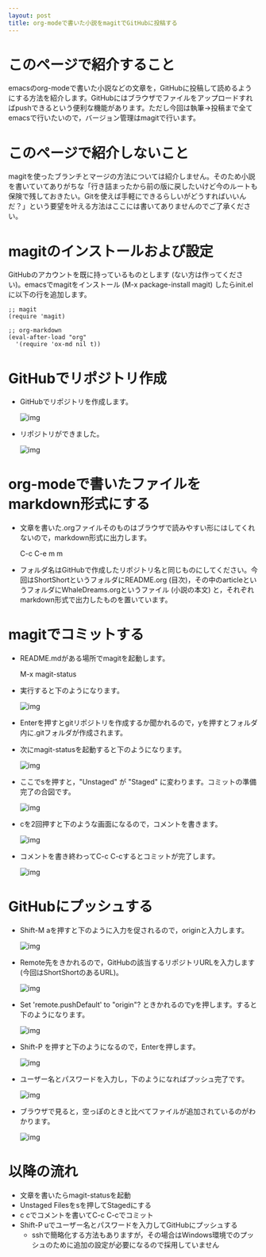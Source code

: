 ```yaml
---
layout: post
title: org-modeで書いた小説をmagitでGitHubに投稿する
---
```


# このページで紹介すること

emacsのorg-modeで書いた小説などの文章を，GitHubに投稿して読めるようにする方法を紹介します。GitHubにはブラウザでファイルをアップロードすればpushできるという便利な機能があります。ただし今回は執筆→投稿まで全てemacsで行いたいので，バージョン管理はmagitで行います。

# このページで紹介しないこと

magitを使ったブランチとマージの方法については紹介しません。そのため小説を書いていてありがちな「行き詰まったから前の版に戻したいけど今のルートも保険で残しておきたい。Gitを使えば手軽にできるらしいがどうすればいいんだ？」という要望を叶える方法はここには書いてありませんのでご了承ください。

# magitのインストールおよび設定

GitHubのアカウントを既に持っているものとします (ない方は作ってください)。emacsでmagitをインストール (M-x package-install magit) したらinit.elに以下の行を追加します。

    ;; magit
    (require 'magit)
    
    ;; org-markdown
    (eval-after-load "org"
      '(require 'ox-md nil t))

# GitHubでリポジトリ作成

-   GitHubでリポジトリを作成します。
    
    ![img](01.png)

-   リポジトリができました。
    
    ![img](02.png)

# org-modeで書いたファイルをmarkdown形式にする

-   文章を書いた.orgファイルそのものはブラウザで読みやすい形にはしてくれないので，markdown形式に出力します。

    C-c C-e m m

-   フォルダ名はGitHubで作成したリポジトリ名と同じものにしてください。今回はShortShortというフォルダにREADME.org (目次)，その中のarticleというフォルダにWhaleDreams.orgというファイル (小説の本文) と，それぞれmarkdown形式で出力したものを置いています。

# magitでコミットする

-   README.mdがある場所でmagitを起動します。

    M-x magit-status

-   実行すると下のようになります。
    
    ![img](03.png)
-   Enterを押すとgitリポジトリを作成するか聞かれるので，yを押すとフォルダ内に.gitフォルダが作成されます。
-   次にmagit-statusを起動すると下のようになります。
    
    ![img](04.png)
-   ここでsを押すと，"Unstaged" が "Staged" に変わります。コミットの準備完了の合図です。
    
    ![img](05.png)
-   cを2回押すと下のような画面になるので，コメントを書きます。
    
    ![img](06.png)
-   コメントを書き終わってC-c C-cするとコミットが完了します。
    
    ![img](07.png)

# GitHubにプッシュする

-   Shift-M aを押すと下のように入力を促されるので，originと入力します。
    
    ![img](08.png)
-   Remote先をきかれるので，GitHubの該当するリポジトリURLを入力します (今回はShortShortのあるURL)。
    
    ![img](09.png)
-   Set 'remote.pushDefault' to "origin"? ときかれるのでyを押します。すると下のようになります。
    
    ![img](10.png)
-   Shift-P を押すと下のようになるので，Enterを押します。
    
    ![img](11.png)
-   ユーザー名とパスワードを入力し，下のようになればプッシュ完了です。
    
    ![img](12.png)
-   ブラウザで見ると，空っぽのときと比べてファイルが追加されているのがわかります。
    
    ![img](13.png)

# 以降の流れ

-   文章を書いたらmagit-statusを起動
-   Unstaged Filesをsを押してStagedにする
-   c cでコメントを書いてC-c C-cでコミット
-   Shift-P uでユーザー名とパスワードを入力してGitHubにプッシュする
    -   sshで簡略化する方法もありますが，その場合はWindows環境でのプッシュのために追加の設定が必要になるので採用していません